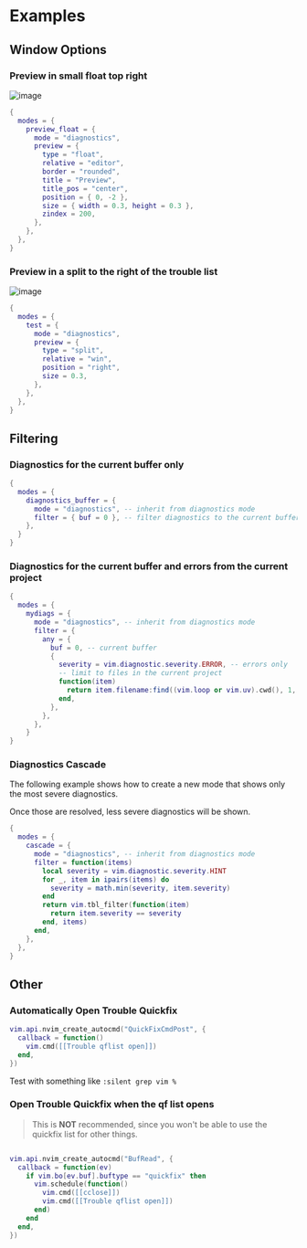 # Examples

## Window Options

### Preview in small float top right

![image](https://github.com/folke/trouble.nvim/assets/292349/f422b8fd-579e-427b-87d3-62daab85d2e0)

```lua
{
  modes = {
    preview_float = {
      mode = "diagnostics",
      preview = {
        type = "float",
        relative = "editor",
        border = "rounded",
        title = "Preview",
        title_pos = "center",
        position = { 0, -2 },
        size = { width = 0.3, height = 0.3 },
        zindex = 200,
      },
    },
  },
}
```

### Preview in a split to the right of the trouble list

![image](https://github.com/folke/trouble.nvim/assets/292349/adfa02df-b3dd-4c90-af3c-41683c0b5356)

```lua
{
  modes = {
    test = {
      mode = "diagnostics",
      preview = {
        type = "split",
        relative = "win",
        position = "right",
        size = 0.3,
      },
    },
  },
}
```

## Filtering

### Diagnostics for the current buffer only

```lua
{
  modes = {
    diagnostics_buffer = {
      mode = "diagnostics", -- inherit from diagnostics mode
      filter = { buf = 0 }, -- filter diagnostics to the current buffer
    },
  }
}
```

### Diagnostics for the current buffer and errors from the current project

```lua
{
  modes = {
    mydiags = {
      mode = "diagnostics", -- inherit from diagnostics mode
      filter = {
        any = {
          buf = 0, -- current buffer
          {
            severity = vim.diagnostic.severity.ERROR, -- errors only
            -- limit to files in the current project
            function(item)
              return item.filename:find((vim.loop or vim.uv).cwd(), 1, true)
            end,
          },
        },
      },
    }
}
```

### Diagnostics Cascade

The following example shows how to create a new mode that
shows only the most severe diagnostics.

Once those are resolved, less severe diagnostics will be shown.

```lua
{
  modes = {
    cascade = {
      mode = "diagnostics", -- inherit from diagnostics mode
      filter = function(items)
        local severity = vim.diagnostic.severity.HINT
        for _, item in ipairs(items) do
          severity = math.min(severity, item.severity)
        end
        return vim.tbl_filter(function(item)
          return item.severity == severity
        end, items)
      end,
    },
  },
}
```

## Other

### Automatically Open Trouble Quickfix

```lua
vim.api.nvim_create_autocmd("QuickFixCmdPost", {
  callback = function()
    vim.cmd([[Trouble qflist open]])
  end,
})
```

Test with something like `:silent grep vim %`

### Open Trouble Quickfix when the qf list opens

> This is **NOT** recommended, since you won't be able to use the quickfix list for other things.

```lua

vim.api.nvim_create_autocmd("BufRead", {
  callback = function(ev)
    if vim.bo[ev.buf].buftype == "quickfix" then
      vim.schedule(function()
        vim.cmd([[cclose]])
        vim.cmd([[Trouble qflist open]])
      end)
    end
  end,
})
```
